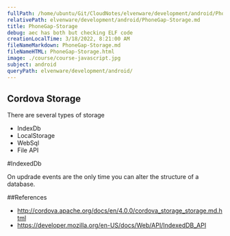 ```yaml
---
fullPath: /home/ubuntu/Git/CloudNotes/elvenware/development/android/PhoneGap-Storage.md
relativePath: elvenware/development/android/PhoneGap-Storage.md
title: PhoneGap-Storage
debug: aec has both but checking ELF code
creationLocalTime: 3/18/2022, 8:21:00 AM
fileNameMarkdown: PhoneGap-Storage.md
fileNameHTML: PhoneGap-Storage.html
image: ./course/course-javascript.jpg
subject: android
queryPath: elvenware/development/android/
---
```


<!-- toc -->
<!-- tocstop -->

## Cordova Storage

There are several types of storage

- IndexDb
- LocalStorage
- WebSql
- File API


#IndexedDb

On updrade events are the only time you can alter the structure of a 
database.



##References

- <http://cordova.apache.org/docs/en/4.0.0/cordova_storage_storage.md.html>
- <https://developer.mozilla.org/en-US/docs/Web/API/IndexedDB_API>

